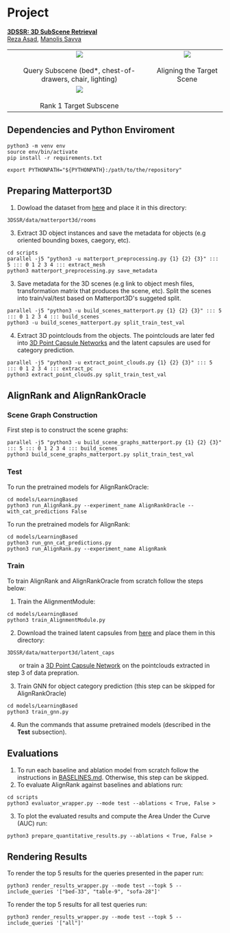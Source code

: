 # Project

**[3DSSR: 3D SubScene Retrieval][1]**  
[Reza Asad][RA], [Manolis Savva][MS]

<table width="500" border="0" cellpadding="5">
<tr>

<td align="center" valign="center">
<img src="https://github.com/reza-asad/reza-asad.github.io/blob/master/_publications/query_top_view.gif" />
<br />
<br />
Query Subscene (bed*, chest-of-drawers, chair, lighting)
</td>


<td align="center" valign="center">
<img src="https://github.com/reza-asad/reza-asad.github.io/blob/master/_publications/rank1_alignment.gif" />
<br />
<br />
Aligning the Target Scene
</td>
</tr>
 
<td align="center" valign="center">
<img src="https://github.com/reza-asad/reza-asad.github.io/blob/master/_publications/rank1_final.gif" />
<br />
<br />
Rank 1 Target Subscene
</td>
 
</tr>
</table>
 
## Dependencies and Python Enviroment
```
python3 -m venv env
source env/bin/activate
pip install -r requirements.txt

export PYTHONPATH="${PYTHONPATH}:/path/to/the/repository"
```

## Preparing Matterport3D
1. Dowload the dataset from [here][1] and place it in this directory:
```
3DSSR/data/matterport3d/rooms
```
3. Extract 3D object instances and save the metadata for objects (e.g oriented bounding boxes, caegory, etc).
```
cd scripts
parallel -j5 "python3 -u matterport_preprocessing.py {1} {2} {3}" ::: 5 ::: 0 1 2 3 4 ::: extract_mesh
python3 matterport_preprocessing.py save_metadata
```
3. Save metadata for the 3D scenes (e.g link to object mesh files, transformation matrix that produces the scene, etc). Split the scenes into train/val/test based on Matterport3D's suggeted split.
```
parallel -j5 "python3 -u build_scenes_matterport.py {1} {2} {3}" ::: 5 ::: 0 1 2 3 4 ::: build_scenes
python3 -u build_scenes_matterport.py split_train_test_val
```
4. Extract 3D pointclouds from the objects. The pointclouds are later fed into [3D Point Capsule Networks][2] and the latent capsules are used for category prediction.
```
parallel -j5 "python3 -u extract_point_clouds.py {1} {2} {3}" ::: 5 ::: 0 1 2 3 4 ::: extract_pc
python3 extract_point_clouds.py split_train_test_val
```

## AlignRank and AlignRankOracle
### Scene Graph Construction
First step is to construct the scene graphs:
```
parallel -j5 "python3 -u build_scene_graphs_matterport.py {1} {2} {3}" ::: 5 ::: 0 1 2 3 4 ::: build_scenes
python3 build_scene_graphs_matterport.py split_train_test_val
```
### Test
To run the pretrained models for AlignRankOracle:
```
cd models/LearningBased
python3 run_AlignRank.py --experiment_name AlignRankOracle --with_cat_predictions False
```
To run the pretrained models for AlignRank:
```
cd models/LearningBased
python3 run_gnn_cat_predictions.py
python3 run_AlignRank.py --experiment_name AlignRank
```
### Train
To train AlignRank and AlignRankOracle from scratch follow the steps below:

1. Train the AlignmentModule:
```
cd models/LearningBased
python3 train_AlignmentModule.py 
```
2. Download the trained latent capsules from [here][1] and place them in this directory:
 ```
 3DSSR/data/matterport3d/latent_caps
 ```
 &nbsp;&nbsp;&nbsp;&nbsp;&nbsp;&nbsp;&nbsp;or train a [3D Point Capsule Network][2] on the pointclouds extracted in step 3 of data prepration.
 
3. Train GNN for object category prediction (this step can be skipped for AlignRankOracle)
```
cd models/LearningBased
python3 train_gnn.py
```
4. Run the commands that assume pretrained models (described in the **Test** subsection).


## Evaluations
1. To run each baseline and ablation model from scratch follow the instructions in [BASELINES.md](BASELINES.md). Otherwise, this step can be skipped. 
2. To evaluate AlignRank against baselines and ablations run:
```
cd scripts
python3 evaluator_wrapper.py --mode test --ablations < True, False >
```
3. To plot the evaluated results and compute the Area Under the Curve (AUC) run:
```
python3 prepare_quantitative_results.py --ablations < True, False >
```
## Rendering Results
To render the top 5 results for the queries presented in the paper run:
```
python3 render_results_wrapper.py --mode test --topk 5 --include_queries '["bed-33", "table-9", "sofa-28"]'
```
To render the top 5 results for all test queries run:
```
python3 render_results_wrapper.py --mode test --topk 5 --include_queries '["all"]'
```

[1]: https://github.com/reza-asad/3DSSR
[2]: https://github.com/yongheng1991/3D-point-capsule-networks
[RA]: https://reza-asad.github.io/
[MS]: https://msavva.github.io/
